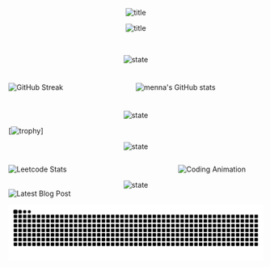 
<p align="center" width="100%">
<img src="https://utfs.io/f/k6CHuxRFGuOvIeIFbk1U8klrojHQONCX7n4dApefL6y1Y3uq" alt="title" />
</p>


<p align="center" width="100%">
<img src="https://github.com/Menna-Sammir/p-issues/blob/main/Languages_Frameworks_Tools_Abilities.svg" alt="title" />
</p>

<p align="center">
  <a href="https://skillicons.dev">
    <img src="https://skillicons.dev/icons?i=c,cs,py,js,ts,dotnet,flask,nestjs,nextjs,nodejs,graphql,postgres,mysql,html,css,bootstrap,tailwind,sass,jquery,threejs,react,redis,redux,regex,vim,bash,emacs,figma,git,github,heroku,jest,linux,md,nginx,notion,npm,prisma,gulp,rabbitmq,vercel,vim,xd,postman,cmake,docker"  alt=""/>
  </a>
</p>

<p align="center" width="100%">
<img src="https://github.com/Menna-Sammir/p-issues/blob/main/Github_State.svg" alt="state" />
</p>

<div style="display: flex; align-items:center">
  <div style="flex: 1;">

![GitHub Streak](https://streak-stats.demolab.com?user=Menna-Sammir&border_radius=20&short_numbers=true&stroke=EC4899&fire=EC4899&currStreakLabel=EC4899&ring=EC4899)

  </div>
  <div style="flex: 1; padding: 10px;">

<p align="center">

![menna's GitHub stats](https://github-readme-stats.vercel.app/api?username=Menna-Sammir&border_radius=20&show_icons=true&theme=transparent&title_color=EC4899&icon_color=EC4899&rank_icon=github&ring_color=EC4899&text_color=434d58)

</p>
  </div>
</div>

<p align="center" width="100%">
<img src="https://github.com/Menna-Sammir/p-issues/blob/main/Github_profile_Trophy.svg" alt="state" />
</p>

<p align="center">

[![trophy](https://github-profile-trophy.vercel.app/?username=Menna-Sammir)]

</p>

<p align="center" width="100%">
<img src="https://github.com/Menna-Sammir/p-issues/blob/main/Problem_solving_State.svg" alt="state" />
</p>

<div style="display: flex; align-items:center">
  <div style="flex: 2;">

![Leetcode Stats](https://leetcard.jacoblin.cool/mennaSamirr)

  </div>
  <div style="flex: 1;">
  <img src="https://github.com/Menna-Sammir/p-issues/blob/main/8d2ca07f421f05dbb51fcef0a6cab7f4_MD5.gif" alt="Coding Animation" width="50%" />
  </div>
</div>

<div align="center" width="100%">

<img src="https://github.com/Menna-Sammir/p-issues/blob/main/Latest_Blog_Post.svg" alt="state" />

</div>

<div style="display: flex; align-items:center">
  <div style="flex: 1;">

<img src="https://github.com/Menna-Sammir/p-issues/blob/main/fb0df3253e5d0a856f6232f3a7468ecd.gif" alt="Latest Blog Post" />

  </div>
</div>


<div style="display: flex; align-items:center">
  <div style="flex: 2;">

![Snake animation](https://github.com/Menna-Sammir/Menna-Sammir/blob/output/github-contribution-grid-snake.svg)

  </div>
</div>
